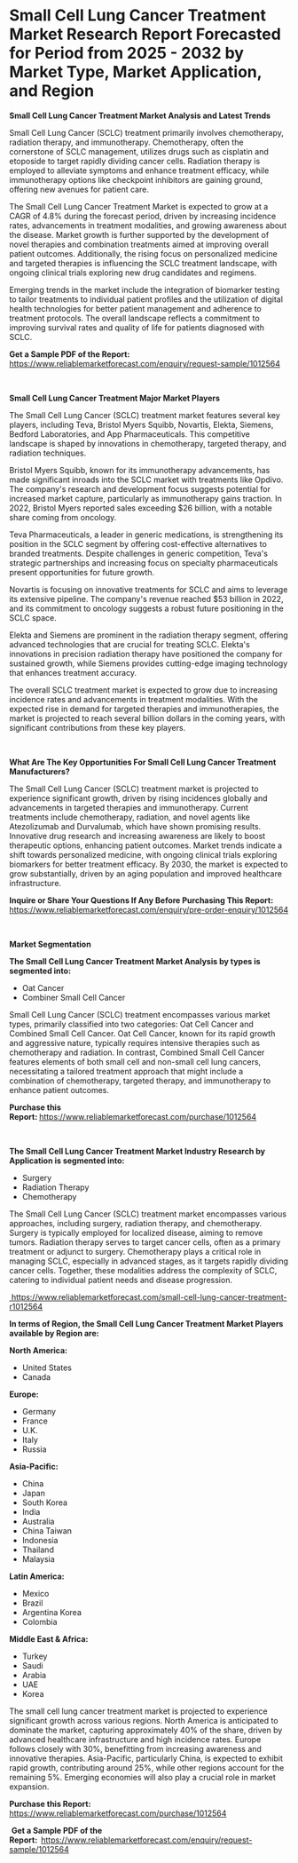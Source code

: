 <p><h1>Small Cell Lung Cancer Treatment Market Research Report Forecasted for Period from 2025 -  2032 by Market Type, Market Application, and Region</h1></p><p><strong>Small Cell Lung Cancer Treatment Market Analysis and Latest Trends</strong></p>
<p><p>Small Cell Lung Cancer (SCLC) treatment primarily involves chemotherapy, radiation therapy, and immunotherapy. Chemotherapy, often the cornerstone of SCLC management, utilizes drugs such as cisplatin and etoposide to target rapidly dividing cancer cells. Radiation therapy is employed to alleviate symptoms and enhance treatment efficacy, while immunotherapy options like checkpoint inhibitors are gaining ground, offering new avenues for patient care. </p><p>The Small Cell Lung Cancer Treatment Market is expected to grow at a CAGR of 4.8% during the forecast period, driven by increasing incidence rates, advancements in treatment modalities, and growing awareness about the disease. Market growth is further supported by the development of novel therapies and combination treatments aimed at improving overall patient outcomes. Additionally, the rising focus on personalized medicine and targeted therapies is influencing the SCLC treatment landscape, with ongoing clinical trials exploring new drug candidates and regimens. </p><p>Emerging trends in the market include the integration of biomarker testing to tailor treatments to individual patient profiles and the utilization of digital health technologies for better patient management and adherence to treatment protocols. The overall landscape reflects a commitment to improving survival rates and quality of life for patients diagnosed with SCLC.</p></p>
<p><strong>Get a Sample PDF of the Report:&nbsp;</strong> <a href="https://www.reliablemarketforecast.com/enquiry/request-sample/1012564?utm_campaign=3616&utm_medium=2&utm_source=Github&utm_content=ia&utm_term=16042025&utm_id=small-cell-lung-cancer-treatment">https://www.reliablemarketforecast.com/enquiry/request-sample/1012564</a></p>
<p>&nbsp;</p>
<p><strong>Small Cell Lung Cancer Treatment Major Market Players</strong></p>
<p><p>The Small Cell Lung Cancer (SCLC) treatment market features several key players, including Teva, Bristol Myers Squibb, Novartis, Elekta, Siemens, Bedford Laboratories, and App Pharmaceuticals. This competitive landscape is shaped by innovations in chemotherapy, targeted therapy, and radiation techniques.</p><p>Bristol Myers Squibb, known for its immunotherapy advancements, has made significant inroads into the SCLC market with treatments like Opdivo. The company's research and development focus suggests potential for increased market capture, particularly as immunotherapy gains traction. In 2022, Bristol Myers reported sales exceeding $26 billion, with a notable share coming from oncology.</p><p>Teva Pharmaceuticals, a leader in generic medications, is strengthening its position in the SCLC segment by offering cost-effective alternatives to branded treatments. Despite challenges in generic competition, Teva's strategic partnerships and increasing focus on specialty pharmaceuticals present opportunities for future growth.</p><p>Novartis is focusing on innovative treatments for SCLC and aims to leverage its extensive pipeline. The company's revenue reached $53 billion in 2022, and its commitment to oncology suggests a robust future positioning in the SCLC space.</p><p>Elekta and Siemens are prominent in the radiation therapy segment, offering advanced technologies that are crucial for treating SCLC. Elekta's innovations in precision radiation therapy have positioned the company for sustained growth, while Siemens provides cutting-edge imaging technology that enhances treatment accuracy.</p><p>The overall SCLC treatment market is expected to grow due to increasing incidence rates and advancements in treatment modalities. With the expected rise in demand for targeted therapies and immunotherapies, the market is projected to reach several billion dollars in the coming years, with significant contributions from these key players.</p></p>
<p>&nbsp;</p>
<p><strong>What Are The Key Opportunities For Small Cell Lung Cancer Treatment Manufacturers?</strong></p>
<p><p>The Small Cell Lung Cancer (SCLC) treatment market is projected to experience significant growth, driven by rising incidences globally and advancements in targeted therapies and immunotherapy. Current treatments include chemotherapy, radiation, and novel agents like Atezolizumab and Durvalumab, which have shown promising results. Innovative drug research and increasing awareness are likely to boost therapeutic options, enhancing patient outcomes. Market trends indicate a shift towards personalized medicine, with ongoing clinical trials exploring biomarkers for better treatment efficacy. By 2030, the market is expected to grow substantially, driven by an aging population and improved healthcare infrastructure.</p></p>
<p><strong>Inquire or Share Your Questions If Any Before Purchasing This Report:</strong> <a href="https://www.reliablemarketforecast.com/enquiry/pre-order-enquiry/1012564?utm_campaign=3616&utm_medium=2&utm_source=Github&utm_content=ia&utm_term=16042025&utm_id=small-cell-lung-cancer-treatment">https://www.reliablemarketforecast.com/enquiry/pre-order-enquiry/1012564</a></p>
<p>&nbsp;</p>
<p><strong>Market Segmentation</strong></p>
<p><strong>The Small Cell Lung Cancer Treatment Market Analysis by types is segmented into:</strong></p>
<p><ul><li>Oat Cancer</li><li>Combiner Small Cell Cancer</li></ul></p>
<p><p>Small Cell Lung Cancer (SCLC) treatment encompasses various market types, primarily classified into two categories: Oat Cell Cancer and Combined Small Cell Cancer. Oat Cell Cancer, known for its rapid growth and aggressive nature, typically requires intensive therapies such as chemotherapy and radiation. In contrast, Combined Small Cell Cancer features elements of both small cell and non-small cell lung cancers, necessitating a tailored treatment approach that might include a combination of chemotherapy, targeted therapy, and immunotherapy to enhance patient outcomes.</p></p>
<p><strong>Purchase this Report:&nbsp;</strong><a href="https://www.reliablemarketforecast.com/purchase/1012564?utm_campaign=3616&utm_medium=2&utm_source=Github&utm_content=ia&utm_term=16042025&utm_id=small-cell-lung-cancer-treatment">https://www.reliablemarketforecast.com/purchase/1012564</a></p>
<p>&nbsp;</p>
<p><strong>The Small Cell Lung Cancer Treatment Market Industry Research by Application is segmented into:</strong></p>
<p><ul><li>Surgery</li><li>Radiation Therapy</li><li>Chemotherapy</li></ul></p>
<p><p>The Small Cell Lung Cancer (SCLC) treatment market encompasses various approaches, including surgery, radiation therapy, and chemotherapy. Surgery is typically employed for localized disease, aiming to remove tumors. Radiation therapy serves to target cancer cells, often as a primary treatment or adjunct to surgery. Chemotherapy plays a critical role in managing SCLC, especially in advanced stages, as it targets rapidly dividing cancer cells. Together, these modalities address the complexity of SCLC, catering to individual patient needs and disease progression.</p></p>
<p><a href="https://www.reliablemarketforecast.com/small-cell-lung-cancer-treatment-r1012564?utm_campaign=3616&utm_medium=2&utm_source=Github&utm_content=ia&utm_term=16042025&utm_id=small-cell-lung-cancer-treatment">&nbsp;https://www.reliablemarketforecast.com/small-cell-lung-cancer-treatment-r1012564</a></p>
<p><strong>In terms of Region, the Small Cell Lung Cancer Treatment Market Players available by Region are:</strong></p>
<p>
    <p> <strong> North America: </strong>
        <ul>
            <li>United States</li>
            <li>Canada</li>
        </ul>
        </p> 
    <p> <strong> Europe: </strong>
        <ul>
            <li>Germany</li>
            <li>France</li>
            <li>U.K.</li>
            <li>Italy</li>
            <li>Russia</li>
        </ul>
        </p> 
    <p> <strong> Asia-Pacific: </strong>
        <ul>
            <li>China</li>
            <li>Japan</li>
            <li>South Korea</li>
            <li>India</li>
            <li>Australia</li>
            <li>China Taiwan</li>
            <li>Indonesia</li>
            <li>Thailand</li>
            <li>Malaysia</li>
        </ul>
        </p> 
    <p> <strong> Latin America: </strong>
        <ul>
            <li>Mexico</li>
            <li>Brazil</li>
            <li>Argentina Korea</li>
            <li>Colombia</li>
        </ul>
        </p> 
    <p> <strong> Middle East & Africa: </strong>
        <ul>
            <li>Turkey</li>
            <li>Saudi</li>
            <li>Arabia</li>
            <li>UAE</li>
            <li>Korea</li>
        </ul>
    </p>
    </p>
<p><p>The small cell lung cancer treatment market is projected to experience significant growth across various regions. North America is anticipated to dominate the market, capturing approximately 40% of the share, driven by advanced healthcare infrastructure and high incidence rates. Europe follows closely with 30%, benefitting from increasing awareness and innovative therapies. Asia-Pacific, particularly China, is expected to exhibit rapid growth, contributing around 25%, while other regions account for the remaining 5%. Emerging economies will also play a crucial role in market expansion.</p></p>
<p><strong>Purchase this Report: </strong><a href="https://www.reliablemarketforecast.com/purchase/1012564?utm_campaign=3616&utm_medium=2&utm_source=Github&utm_content=ia&utm_term=16042025&utm_id=small-cell-lung-cancer-treatment">https://www.reliablemarketforecast.com/purchase/1012564</a></p>
<p>&nbsp;<strong>Get a Sample PDF of the Report:&nbsp;&nbsp;</strong><a href="https://www.reliablemarketforecast.com/enquiry/request-sample/1012564?utm_campaign=3616&utm_medium=2&utm_source=Github&utm_content=ia&utm_term=16042025&utm_id=small-cell-lung-cancer-treatment">https://www.reliablemarketforecast.com/enquiry/request-sample/1012564</a></p>
<p><strong></strong></p>
<p><p></p><p></p><p></p></p>
